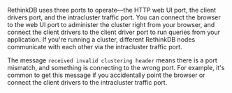 RethinkDB uses three ports to operate&mdash;the HTTP web UI port,
the client drivers port, and the intracluster traffic port. You can
connect the browser to the web UI port to administer the cluster right
from your browser, and connect the client drivers to the client driver
port to run queries from your application. If you're running a
cluster, different RethinkDB nodes communicate with each other via the
intracluster traffic port.

The message `received invalid clustering header` means there is a port
mismatch, and something is connecting to the wrong port. For example,
it's common to get this message if you accidentally point the browser or
connect the client drivers to the intracluster traffic port.